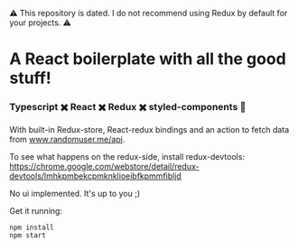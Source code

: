 ⚠️ This repository is dated. I do not recommend using Redux by default for your projects. ⚠️

# A React boilerplate with all the good stuff!

### Typescript ✖️ React ✖️ Redux ✖️ styled-components 💅

With built-in Redux-store, React-redux bindings and an action to fetch data from www.randomuser.me/api.

To see what happens on the redux-side, install redux-devtools: https://chrome.google.com/webstore/detail/redux-devtools/lmhkpmbekcpmknklioeibfkpmmfibljd

No ui implemented. It's up to you ;)

Get it running:
```
npm install
npm start
```
